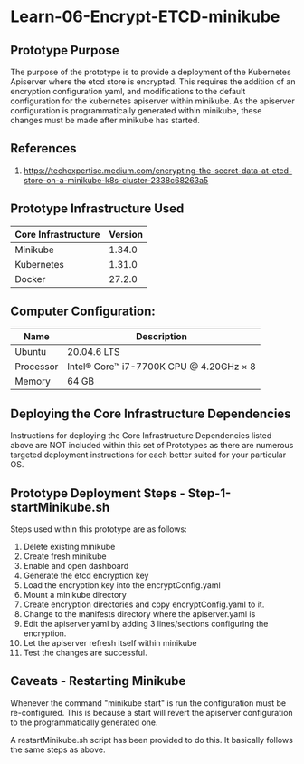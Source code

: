 # Learn-06-Encrypt-ETCD-minikube

## Prototype Purpose
The purpose of the prototype is to provide a deployment of the Kubernetes Apiserver where the etcd store is
encrypted. This requires the addition of an encryption configuration yaml, and modifications to the default
configuration for the kubernetes apiserver within minikube. As the apiserver configuration is programmatically
generated within minikube, these changes must be made after minikube has started.


## References
  1. https://techexpertise.medium.com/encrypting-the-secret-data-at-etcd-store-on-a-minikube-k8s-cluster-2338c68263a5

## Prototype Infrastructure Used
| Core Infrastructure | Version         |
| --------------- | --------------- |
| Minikube        | 1.34.0          |
| Kubernetes      | 1.31.0          |
| Docker          | 27.2.0          |

## Computer Configuration:
| Name            | Description                             |
| --------------- | --------------------------------------- |
| Ubuntu          | 20.04.6 LTS                             |
| Processor       | Intel® Core™ i7-7700K CPU @ 4.20GHz × 8 |
| Memory          | 64 GB                                   |


## Deploying the Core Infrastructure Dependencies
Instructions for deploying the Core Infrastructure Dependencies listed above are NOT included within this set
of Prototypes as there are numerous targeted deployment instructions for each better suited for your
particular OS.

## Prototype Deployment Steps - Step-1-startMinikube.sh
Steps used within this prototype are as follows:
  1. Delete existing minikube
  2. Create fresh minikube
  3. Enable and open dashboard
  4. Generate the etcd encryption key
  5. Load the encryption key into the encryptConfig.yaml
  6. Mount a minikube directory
  7. Create encryption directories and copy encryptConfig.yaml to it.
  8. Change to the manifests directory where the apiserver.yaml is
  9. Edit the apiserver.yaml by adding 3 lines/sections configuring the encryption.
  10. Let the apiserver refresh itself within minikube
  11. Test the changes are successful.
  
## Caveats - Restarting Minikube
Whenever the command "minikube start" is run the configuration must be re-configured. This is because a start
will revert the apiserver configuration to the programmatically generated one.

A restartMinikube.sh script has been provided to do this. It basically follows the same steps as above.
  
